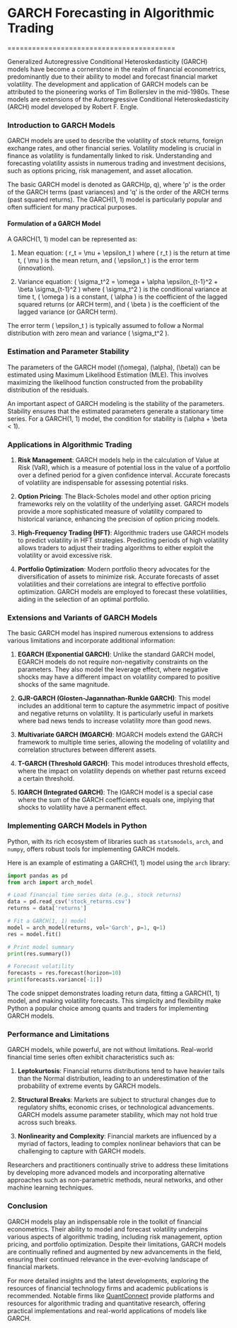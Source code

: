 # GARCH Forecasting in Algorithmic Trading
=========================================

Generalized Autoregressive Conditional Heteroskedasticity (GARCH) models have become a cornerstone in the realm of financial econometrics, predominantly due to their ability to model and forecast financial market volatility. The development and application of GARCH models can be attributed to the pioneering works of Tim Bollerslev in the mid-1980s. These models are extensions of the Autoregressive Conditional Heteroskedasticity (ARCH) model developed by Robert F. Engle.

### Introduction to GARCH Models

GARCH models are used to describe the volatility of stock returns, foreign exchange rates, and other financial series. Volatility modeling is crucial in finance as volatility is fundamentally linked to risk. Understanding and forecasting volatility assists in numerous trading and investment decisions, such as options pricing, risk management, and asset allocation.

The basic GARCH model is denoted as GARCH(p, q), where 'p' is the order of the GARCH terms (past variances) and 'q' is the order of the ARCH terms (past squared returns). The GARCH(1, 1) model is particularly popular and often sufficient for many practical purposes.

#### Formulation of a GARCH Model

A GARCH(1, 1) model can be represented as:

1. Mean equation:
    \( r_t = \mu + \epsilon_t \)
    where \( r_t \) is the return at time t, \( \mu \) is the mean return, and \( \epsilon_t \) is the error term (innovation).

2. Variance equation:
    \( \sigma_t^2 = \omega + \alpha \epsilon_{t-1}^2 + \beta \sigma_{t-1}^2 \)
    where \( \sigma_t^2 \) is the conditional variance at time t, \( \omega \) is a constant, \( \alpha \) is the coefficient of the lagged squared returns (or ARCH term), and \( \beta \) is the coefficient of the lagged variance (or GARCH term).

The error term \( \epsilon_t \) is typically assumed to follow a Normal distribution with zero mean and variance \( \sigma_t^2 \).

### Estimation and Parameter Stability

The parameters of the GARCH model (\(\omega\), \(\alpha\), \(\beta\)) can be estimated using Maximum Likelihood Estimation (MLE). This involves maximizing the likelihood function constructed from the probability distribution of the residuals.

An important aspect of GARCH modeling is the stability of the parameters. Stability ensures that the estimated parameters generate a stationary time series. For a GARCH(1, 1) model, the condition for stability is \(\alpha + \beta < 1\).

### Applications in Algorithmic Trading

1. **Risk Management**: 
   GARCH models help in the calculation of Value at Risk (VaR), which is a measure of potential loss in the value of a portfolio over a defined period for a given confidence interval. Accurate forecasts of volatility are indispensable for assessing potential risks.

2. **Option Pricing**:
   The Black-Scholes model and other option pricing frameworks rely on the volatility of the underlying asset. GARCH models provide a more sophisticated measure of volatility compared to historical variance, enhancing the precision of option pricing models.

3. **High-Frequency Trading (HFT)**:
   Algorithmic traders use GARCH models to predict volatility in HFT strategies. Predicting periods of high volatility allows traders to adjust their trading algorithms to either exploit the volatility or avoid excessive risk.

4. **Portfolio Optimization**:
   Modern portfolio theory advocates for the diversification of assets to minimize risk. Accurate forecasts of asset volatilities and their correlations are integral to effective portfolio optimization. GARCH models are employed to forecast these volatilities, aiding in the selection of an optimal portfolio.

### Extensions and Variants of GARCH Models

The basic GARCH model has inspired numerous extensions to address various limitations and incorporate additional information:

1. **EGARCH (Exponential GARCH)**:
   Unlike the standard GARCH model, EGARCH models do not require non-negativity constraints on the parameters. They also model the leverage effect, where negative shocks may have a different impact on volatility compared to positive shocks of the same magnitude.

2. **GJR-GARCH (Glosten-Jagannathan-Runkle GARCH)**:
   This model includes an additional term to capture the asymmetric impact of positive and negative returns on volatility. It is particularly useful in markets where bad news tends to increase volatility more than good news.

3. **Multivariate GARCH (MGARCH)**:
   MGARCH models extend the GARCH framework to multiple time series, allowing the modeling of volatility and correlation structures between different assets.

4. **T-GARCH (Threshold GARCH)**:
   This model introduces threshold effects, where the impact on volatility depends on whether past returns exceed a certain threshold.

5. **IGARCH (Integrated GARCH)**:
   The IGARCH model is a special case where the sum of the GARCH coefficients equals one, implying that shocks to volatility have a permanent effect.

### Implementing GARCH Models in Python

Python, with its rich ecosystem of libraries such as `statsmodels`, `arch`, and `numpy`, offers robust tools for implementing GARCH models.

Here is an example of estimating a GARCH(1, 1) model using the `arch` library:

```python
import pandas as pd
from arch import arch_model

# Load financial time series data (e.g., stock returns)
data = pd.read_csv('stock_returns.csv')
returns = data['returns']

# Fit a GARCH(1, 1) model
model = arch_model(returns, vol='Garch', p=1, q=1)
res = model.fit()

# Print model summary
print(res.summary())

# Forecast volatility
forecasts = res.forecast(horizon=10)
print(forecasts.variance[-1:])
```

The code snippet demonstrates loading return data, fitting a GARCH(1, 1) model, and making volatility forecasts. This simplicity and flexibility make Python a popular choice among quants and traders for implementing GARCH models.

### Performance and Limitations

GARCH models, while powerful, are not without limitations. Real-world financial time series often exhibit characteristics such as:

1. **Leptokurtosis**: Financial returns distributions tend to have heavier tails than the Normal distribution, leading to an underestimation of the probability of extreme events by GARCH models.

2. **Structural Breaks**: Markets are subject to structural changes due to regulatory shifts, economic crises, or technological advancements. GARCH models assume parameter stability, which may not hold true across such breaks.

3. **Nonlinearity and Complexity**: Financial markets are influenced by a myriad of factors, leading to complex nonlinear behaviors that can be challenging to capture with GARCH models.

Researchers and practitioners continually strive to address these limitations by developing more advanced models and incorporating alternative approaches such as non-parametric methods, neural networks, and other machine learning techniques.

### Conclusion

GARCH models play an indispensable role in the toolkit of financial econometrics. Their ability to model and forecast volatility underpins various aspects of algorithmic trading, including risk management, option pricing, and portfolio optimization. Despite their limitations, GARCH models are continually refined and augmented by new advancements in the field, ensuring their continued relevance in the ever-evolving landscape of financial markets.

For more detailed insights and the latest developments, exploring the resources of financial technology firms and academic publications is recommended. Notable firms like [QuantConnect](https://www.quantconnect.com/) provide platforms and resources for algorithmic trading and quantitative research, offering practical implementations and real-world applications of models like GARCH.

